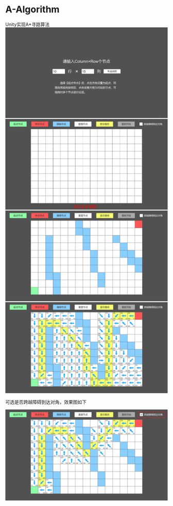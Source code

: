 # A-Algorithm
Unity实现A*寻路算法
![image](https://github.com/H-J-F/A-Algorithm/blob/master/ReadmeImages/01.png)
![image](https://github.com/H-J-F/A-Algorithm/blob/master/ReadmeImages/02.png)
![image](https://github.com/H-J-F/A-Algorithm/blob/master/ReadmeImages/03.png)
![image](https://github.com/H-J-F/A-Algorithm/blob/master/ReadmeImages/04.png)

可选是否跨越障碍到达对角，效果图如下

![image](https://github.com/H-J-F/A-Algorithm/blob/master/ReadmeImages/05.png)
